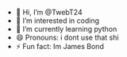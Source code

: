 - 👋 Hi, I’m @TwebT24
- 👀 I’m interested in coding
- 🌱 I’m currently learning python
- 😄 Pronouns: i dont use that shi
- ⚡ Fun fact: Im James Bond
